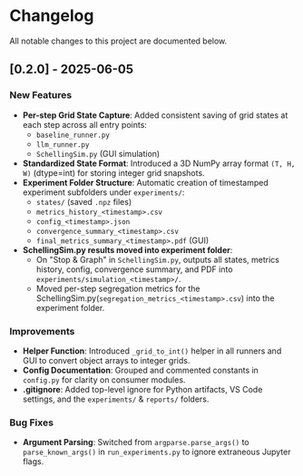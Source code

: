 # Changelog

All notable changes to this project are documented below.

## [0.2.0] - 2025-06-05

### New Features

- **Per-step Grid State Capture**: Added consistent saving of grid states at each step across all entry points:
  - `baseline_runner.py`
  - `llm_runner.py`
  - `SchellingSim.py` (GUI simulation)
- **Standardized State Format**: Introduced a 3D NumPy array format `(T, H, W)` (dtype=int) for storing integer grid snapshots.
- **Experiment Folder Structure**: Automatic creation of timestamped experiment subfolders under `experiments/`:
  - `states/` (saved `.npz` files)
  - `metrics_history_<timestamp>.csv`
  - `config_<timestamp>.json`
  - `convergence_summary_<timestamp>.csv`
  - `final_metrics_summary_<timestamp>.pdf` (GUI)
- **SchellingSim.py results moved into experiment folder**: 
    - On "Stop & Graph" in `SchellingSim.py`, outputs all states, metrics history, config, convergence summary, and PDF into `experiments/simulation_<timestamp>/`.
    - Moved per-step segregation metrics for the SchellingSim.py(`segregation_metrics_<timestamp>.csv`) into the experiment folder.

### Improvements

- **Helper Function**: Introduced `_grid_to_int()` helper in all runners and GUI to convert object arrays to integer grids.
- **Config Documentation**: Grouped and commented constants in `config.py` for clarity on consumer modules.
- **.gitignore**: Added top-level ignore for Python artifacts, VS Code settings, and the `experiments/` & `reports/` folders.

### Bug Fixes

- **Argument Parsing**: Switched from `argparse.parse_args()` to `parse_known_args()` in `run_experiments.py` to ignore extraneous Jupyter flags.
